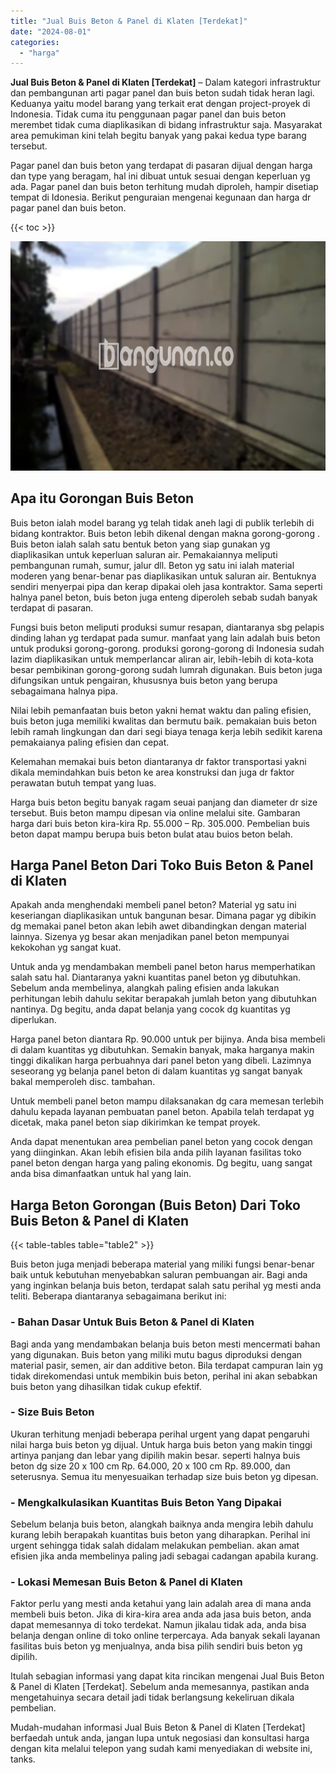 ```yaml
---
title: "Jual Buis Beton & Panel di Klaten [Terdekat]"
date: "2024-08-01"
categories: 
  - "harga"
---
```


**Jual Buis Beton & Panel di Klaten \[Terdekat\]** – Dalam kategori infrastruktur dan pembangunan arti pagar panel dan buis beton sudah tidak heran lagi. Keduanya yaitu model barang yang terkait erat dengan project-proyek di Indonesia. Tidak cuma itu penggunaan pagar panel dan buis beton merembet tidak cuma diaplikasikan di bidang infrastruktur saja. Masyarakat area pemukiman kini telah begitu banyak yang pakai kedua type barang tersebut.

Pagar panel dan buis beton yang terdapat di pasaran dijual dengan harga dan type yang beragam, hal ini dibuat untuk sesuai dengan keperluan yg ada. Pagar panel dan buis beton terhitung mudah diproleh, hampir disetiap tempat di Idonesia. Berikut penguraian mengenai kegunaan dan harga dr pagar panel dan buis beton.

{{< toc >}}

![Jual Buis Beton & Panel di Klaten [Terdekat]](/images/jual-panel-buis-beton-murah-46.png)

## Apa itu Gorongan Buis Beton

Buis beton ialah model barang yg telah tidak aneh lagi di publik terlebih di bidang kontraktor. Buis beton lebih dikenal dengan makna gorong-gorong . Buis beton ialah salah satu bentuk beton yang siap gunakan yg diaplikasikan untuk keperluan saluran air. Pemakaiannya meliputi pembangunan rumah, sumur, jalur dll. Beton yg satu ini ialah material moderen yang benar-benar pas diaplikasikan untuk saluran air. Bentuknya sendiri menyerpai pipa dan kerap dipakai oleh jasa kontraktor. Sama seperti halnya panel beton, buis beton juga enteng diperoleh sebab sudah banyak terdapat di pasaran.

Fungsi buis beton meliputi produksi sumur resapan, diantaranya sbg pelapis dinding lahan yg terdapat pada sumur. manfaat yang lain adalah buis beton untuk produksi gorong-gorong. produksi gorong-gorong di Indonesia sudah lazim diaplikasikan untuk memperlancar aliran air, lebih-lebih di kota-kota besar pembikinan gorong-gorong sudah lumrah digunakan. Buis beton juga difungsikan untuk pengairan, khususnya buis beton yang berupa sebagaimana halnya pipa.

Nilai lebih pemanfaatan buis beton yakni hemat waktu dan paling efisien, buis beton juga memiliki kwalitas dan bermutu baik. pemakaian buis beton lebih ramah lingkungan dan dari segi biaya tenaga kerja lebih sedikit karena pemakaianya paling efisien dan cepat.

Kelemahan memakai buis beton diantaranya dr faktor transportasi yakni dikala memindahkan buis beton ke area konstruksi dan juga dr faktor perawatan butuh tempat yang luas.

Harga buis beton begitu banyak ragam seuai panjang dan diameter dr size tersebut. Buis beton mampu dipesan via online melalui site. Gambaran harga dari buis beton kira-kira Rp. 55.000 – Rp. 305.000. Pembelian buis beton dapat mampu berupa buis beton bulat atau buios beton belah.

## Harga Panel Beton Dari Toko Buis Beton & Panel di Klaten

Apakah anda menghendaki membeli panel beton? Material yg satu ini keseriangan diaplikasikan untuk bangunan besar. Dimana pagar yg dibikin dg memakai panel beton akan lebih awet dibandingkan dengan material lainnya. Sizenya yg besar akan menjadikan panel beton mempunyai kekokohan yg sangat kuat.

Untuk anda yg mendambakan membeli panel beton harus memperhatikan salah satu hal. Diantaranya yakni kuantitas panel beton yg dibutuhkan. Sebelum anda membelinya, alangkah paling efisien anda lakukan perhitungan lebih dahulu sekitar berapakah jumlah beton yang dibutuhkan nantinya. Dg begitu, anda dapat belanja yang cocok dg kuantitas yg diperlukan.

Harga panel beton diantara Rp. 90.000 untuk per bijinya. Anda bisa membeli di dalam kuantitas yg dibutuhkan. Semakin banyak, maka harganya makin tinggi dikalikan harga perbuahnya dari panel beton yang dibeli. Lazimnya seseorang yg belanja panel beton di dalam kuantitas yg sangat banyak bakal memperoleh disc. tambahan.

Untuk membeli panel beton mampu dilaksanakan dg cara memesan terlebih dahulu kepada layanan pembuatan panel beton. Apabila telah terdapat yg dicetak, maka panel beton siap dikirimkan ke tempat proyek.

Anda dapat menentukan area pembelian panel beton yang cocok dengan yang diinginkan. Akan lebih efisien bila anda pilih layanan fasilitas toko panel beton dengan harga yang paling ekonomis. Dg begitu, uang sangat anda bisa dimanfaatkan untuk hal yang lain.

## Harga Beton Gorongan (Buis Beton) Dari Toko Buis Beton & Panel di Klaten

{{< table-tables table="table2" >}}

Buis beton juga menjadi beberapa material yang miliki fungsi benar-benar baik untuk kebutuhan menyebabkan saluran pembuangan air. Bagi anda yang inginkan belanja buis beton, terdapat salah satu perihal yg mesti anda teliti. Beberapa diantaranya sebagaimana berikut ini:

### \- Bahan Dasar Untuk Buis Beton & Panel di Klaten

Bagi anda yang mendambakan belanja buis beton mesti mencermati bahan yang digunakan. Buis beton yang miliki mutu bagus diproduksi dengan material pasir, semen, air dan additive beton. Bila terdapat campuran lain yg tidak direkomendasi untuk membikin buis beton, perihal ini akan sebabkan buis beton yang dihasilkan tidak cukup efektif.

### \- Size Buis Beton

Ukuran terhitung menjadi beberapa perihal urgent yang dapat pengaruhi nilai harga buis beton yg dijual. Untuk harga buis beton yang makin tinggi artinya panjang dan lebar yang dipilih makin besar. seperti halnya buis beton dg size 20 x 100 cm Rp. 64.000, 20 x 100 cm Rp. 89.000, dan seterusnya. Semua itu menyesuaikan terhadap size buis beton yg dipesan.

### \- Mengkalkulasikan Kuantitas Buis Beton Yang Dipakai

Sebelum belanja buis beton, alangkah baiknya anda mengira lebih dahulu kurang lebih berapakah kuantitas buis beton yang diharapkan. Perihal ini urgent sehingga tidak salah didalam melakukan pembelian. akan amat efisien jika anda membelinya paling jadi sebagai cadangan apabila kurang.

### \- Lokasi Memesan Buis Beton & Panel di Klaten

Faktor perlu yang mesti anda ketahui yang lain adalah area di mana anda membeli buis beton. Jika di kira-kira area anda ada jasa buis beton, anda dapat memesannya di toko terdekat. Namun jikalau tidak ada, anda bisa belanja dengan online di toko online terpercaya. Ada banyak sekali layanan fasilitas buis beton yg menjualnya, anda bisa pilih sendiri buis beton yg dipilih.

Itulah sebagian informasi yang dapat kita rincikan mengenai Jual Buis Beton & Panel di Klaten \[Terdekat\]. Sebelum anda memesannya, pastikan anda mengetahuinya secara detail jadi tidak berlangsung kekeliruan dikala pembelian.

Mudah-mudahan informasi Jual Buis Beton & Panel di Klaten \[Terdekat\] berfaedah untuk anda, jangan lupa untuk negosiasi dan konsultasi harga dengan kita melalui telepon yang sudah kami menyediakan di website ini, tanks.
